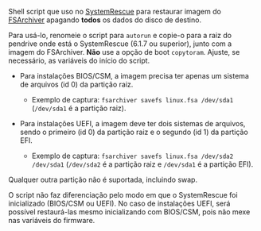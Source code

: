 Shell script que uso no [SystemRescue](https://www.system-rescue.org) para restaurar imagem do [FSArchiver](https://github.com/fdupoux/fsarchiver) apagando **todos** os dados do disco de destino.

Para usá-lo, renomeie o script para `autorun` e copie-o para a raiz do pendrive onde está o SystemRescue (6.1.7 ou superior), junto com a imagem do FSArchiver. **Não** use a opção de boot `copytoram`. Ajuste, se necessário, as variáveis do início do script.

- Para instalações BIOS/CSM, a imagem precisa ter apenas um sistema de arquivos (id 0) da partição raiz.
  - Exemplo de captura: `fsarchiver savefs linux.fsa /dev/sda1` (`/dev/sda1` é a partição raiz).

- Para instalações UEFI, a imagem deve ter dois sistemas de arquivos, sendo o primeiro (id 0) da partição raiz e o segundo (id 1) da partição EFI.
  - Exemplo de captura: `fsarchiver savefs linux.fsa /dev/sda2 /dev/sda1` (`/dev/sda2` é a partição raiz e `/dev/sda1` é a partição EFI).

Qualquer outra partição não é suportada, incluindo swap.

O script não faz diferenciação pelo modo em que o SystemRescue foi inicializado (BIOS/CSM ou UEFI). No caso de instalações UEFI, será possível restaurá-las mesmo inicializando com BIOS/CSM, pois não mexe nas variáveis do firmware.
